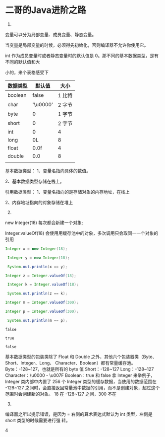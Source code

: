 # 二哥的Java进阶之路

1.

变量可以分为局部变量、成员变量、静态变量。

当变量是局部变量的时候，必须得先初始化，否则编译器不允许你使用它。

int 作为成员变量时或者静态变量时的默认值是 0。那不同的基本数据类型，是有不同的默认值和大

小的，来个表格感受下

| **数据类型** | **默认值** | **大小** |
| ------------ | ---------- | -------- |
| boolean      | false      | 1 比特   |
| char         | '\u0000'   | 2 字节   |
| byte         | 0          | 1 字节   |
| short        | 0          | 2 字节   |
| int          | 0          | 4        |
| long         | 0L         | 8        |
| float        | 0.0f       | 4        |
| double       | 0.0        | 8        |
|              |            |          |



基本数据类型： 1、变量名指向具体的数值。 

2、基本数据类型存储在栈上。 

引用数据类型： 1、变量名指向的是存储对象的内存地址，在栈上

2、内存地址指向的对象存储在堆上



2.

new Integer(18) 每次都会新建一个对象;

 Integer.valueOf(18) 会使⽤用缓存池中的对象，多次调用只会取同⼀一个对象的引用

```java
Integer x = new Integer(18);

 Integer y = new Integer(18);

 System.out.println(x == y); 

Integer z = Integer.valueOf(18);

 Integer k = Integer.valueOf(18);

 System.out.println(z == k); 

Integer m = Integer.valueOf(300); 

Integer p = Integer.valueOf(300);

 System.out.println(m == p);
```

```
false 

true 

false
```

基本数据类型的包装类除了 Float 和 Double 之外，其他六个包装器类（Byte、Short、Integer、Long、 Character、Boolean）都有常量缓存池。 Byte：-128~127，也就是所有的 byte 值 Short：-128~127 Long：-128~127 Character：\u0000 - \u007F Boolean：true 和 false 拿 Integer 来举例子，Integer 类内部中内置了 256 个 Integer 类型的缓存数据，当使用的数据范围在 -128~127 之间时，会直接返回常量池中数据的引用，而不是创建对象，超过这个范围时会创建新的对象。 18 在 -128~127 之间，300 不在



3.

编译器之所以提示错误，是因为 = 右侧的算术表达式默认为 int 类型，左侧是 short 类型的时候需要进行强 转。

4